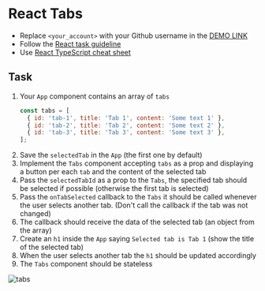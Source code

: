 # React Tabs
- Replace `<your_account>` with your Github username in the [DEMO LINK](https://marina-tilniak.github.io/react_tabs/)
- Follow the [React task guideline](https://github.com/mate-academy/react_task-guideline#react-tasks-guideline)
- Use [React TypeScript cheat sheet](https://mate-academy.github.io/fe-program/js/extra/react-typescript)

## Task
1. Your `App` component contains an array of `tabs`
    ```javascript
    const tabs = [
      { id: 'tab-1', title: 'Tab 1', content: 'Some text 1' },
      { id: 'tab-2', title: 'Tab 2', content: 'Some text 2' },
      { id: 'tab-3', title: 'Tab 3', content: 'Some text 3' },
    ];  
    ```
2. Save the `selectedTab` in the `App` (the first one by default)
3. Implement the `Tabs` component accepting `tabs` as a prop
   and displaying a button per each `tab` and the content of the selected tab
4. Pass the `selectedTabId` as a prop to the `Tabs`, the specified tab should be selected if possible
  (otherwise the first tab is selected)
5. Pass the `onTabSelected` callback to the `Tabs`
   it should be called whenever the user selects another tab.
   (Don't call the callback if the tab was not changed)
6. The callback should receive the data of the selected tab (an object from the array)
7. Create an `h1` inside the `App` saying `Selected tab is Tab 1` (show the title of the selected tab)
8. When the user selects another tab the `h1` should be updated accordingly
9. The `Tabs` component should be stateless

![tabs](./description/tabs.gif)
